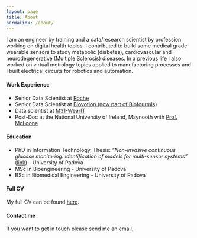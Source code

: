 ```yaml
---
layout: page
title: About
permalink: /about/
---
```


I am an engineer by training and a data/research scientist by profession working on digital health topics. I contributed to build some medical grade wearable sensors to study metabolic (diabetes), cardiovascular and neurodegenerative (Multiple Sclerosis) diseases. In a previous life I also worked on virtual metrology topics applied to manufactoring processes and I built electrical circuits for robotics and automation.

#### Work Experience

- Senior Data Scientist at [Roche](https://www.roche.com/about/priorities/personalised_healthcare/digital-biomarkers.htm)
- Senior Data Scientist at [Biovotion (now part of Biofourmis)](https://www.biofourmis.com/)
- Data scientist at [M31-WearIT](https://www.m31.com/en/portfolio/wearit/)
- Post-Doc at the National University of Ireland, Maynooth with [Prof. McLoone](https://pure.qub.ac.uk/en/persons/se%C3%A1n-mcloone)


#### Education
- PhD in Information Technology, Thesis: _“Non-invasive continuous glucose monitoring: Identification of models for multi-sensor systems”_ ([link](http://paduaresearch.cab.unipd.it/5684/)) - University of Padova
- MSc in Bioengineering - University of Padova
- BSc in Biomedical Engineering - University of Padova

#### Full CV

My full CV can be found [here]().

#### Contact me

If you want to get in touch please send me an [email](mailto:zanon.mattia@gmail.com).